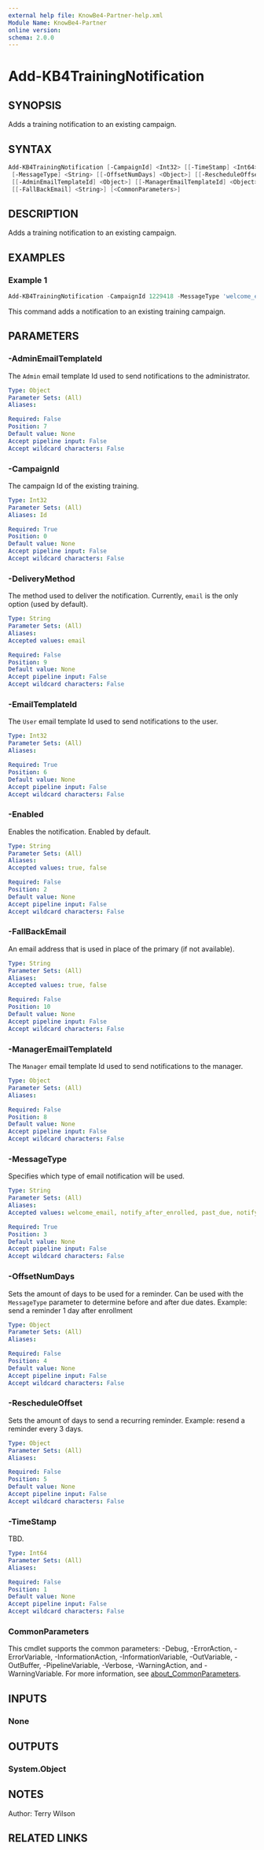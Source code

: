 ```yaml
---
external help file: KnowBe4-Partner-help.xml
Module Name: KnowBe4-Partner
online version:
schema: 2.0.0
---
```


# Add-KB4TrainingNotification

## SYNOPSIS

Adds a training notification to an existing campaign.

## SYNTAX

```powershell
Add-KB4TrainingNotification [-CampaignId] <Int32> [[-TimeStamp] <Int64>] [[-Enabled] <String>]
 [-MessageType] <String> [[-OffsetNumDays] <Object>] [[-RescheduleOffset] <Object>] [-EmailTemplateId] <Int32>
 [[-AdminEmailTemplateId] <Object>] [[-ManagerEmailTemplateId] <Object>] [[-DeliveryMethod] <String>]
 [[-FallBackEmail] <String>] [<CommonParameters>]
```

## DESCRIPTION

Adds a training notification to an existing campaign.

## EXAMPLES

### Example 1

```powershell
Add-KB4TrainingNotification -CampaignId 1229418 -MessageType 'welcome_email' -EmailTemplateId 248835
```

This command adds a notification to an existing training campaign.

## PARAMETERS

### -AdminEmailTemplateId

The `Admin` email template Id used to send notifications to the administrator.

```yaml
Type: Object
Parameter Sets: (All)
Aliases:

Required: False
Position: 7
Default value: None
Accept pipeline input: False
Accept wildcard characters: False
```

### -CampaignId

The campaign Id of the existing training.

```yaml
Type: Int32
Parameter Sets: (All)
Aliases: Id

Required: True
Position: 0
Default value: None
Accept pipeline input: False
Accept wildcard characters: False
```

### -DeliveryMethod

The method used to deliver the notification. Currently, `email` is the only option (used by default).

```yaml
Type: String
Parameter Sets: (All)
Aliases:
Accepted values: email

Required: False
Position: 9
Default value: None
Accept pipeline input: False
Accept wildcard characters: False
```

### -EmailTemplateId

The `User` email template Id used to send notifications to the user.

```yaml
Type: Int32
Parameter Sets: (All)
Aliases:

Required: True
Position: 6
Default value: None
Accept pipeline input: False
Accept wildcard characters: False
```

### -Enabled

Enables the notification. Enabled by default.

```yaml
Type: String
Parameter Sets: (All)
Aliases:
Accepted values: true, false

Required: False
Position: 2
Default value: None
Accept pipeline input: False
Accept wildcard characters: False
```

### -FallBackEmail

An email address that is used in place of the primary (if not available).

```yaml
Type: String
Parameter Sets: (All)
Aliases:
Accepted values: true, false

Required: False
Position: 10
Default value: None
Accept pipeline input: False
Accept wildcard characters: False
```

### -ManagerEmailTemplateId

The `Manager` email template Id used to send notifications to the manager.

```yaml
Type: Object
Parameter Sets: (All)
Aliases:

Required: False
Position: 8
Default value: None
Accept pipeline input: False
Accept wildcard characters: False
```

### -MessageType

Specifies which type of email notification will be used.

```yaml
Type: String
Parameter Sets: (All)
Aliases:
Accepted values: welcome_email, notify_after_enrolled, past_due, notify_before_due, notify_on_completion

Required: True
Position: 3
Default value: None
Accept pipeline input: False
Accept wildcard characters: False
```

### -OffsetNumDays

Sets the amount of days to be used for a reminder. Can be used with the `MessageType` parameter to determine before and after due dates.
Example: send a reminder 1 day after enrollment

```yaml
Type: Object
Parameter Sets: (All)
Aliases:

Required: False
Position: 4
Default value: None
Accept pipeline input: False
Accept wildcard characters: False
```

### -RescheduleOffset

Sets the amount of days to send a recurring reminder.
Example: resend a reminder every 3 days.

```yaml
Type: Object
Parameter Sets: (All)
Aliases:

Required: False
Position: 5
Default value: None
Accept pipeline input: False
Accept wildcard characters: False
```

### -TimeStamp

TBD.

```yaml
Type: Int64
Parameter Sets: (All)
Aliases:

Required: False
Position: 1
Default value: None
Accept pipeline input: False
Accept wildcard characters: False
```

### CommonParameters

This cmdlet supports the common parameters: -Debug, -ErrorAction, -ErrorVariable, -InformationAction, -InformationVariable, -OutVariable, -OutBuffer, -PipelineVariable, -Verbose, -WarningAction, and -WarningVariable. For more information, see [about_CommonParameters](http://go.microsoft.com/fwlink/?LinkID=113216).

## INPUTS

### None

## OUTPUTS

### System.Object

## NOTES

Author: Terry Wilson

## RELATED LINKS
